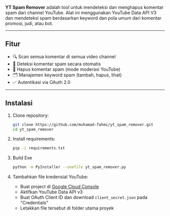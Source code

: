 **YT Spam Remover** adalah tool untuk mendeteksi dan menghapus komentar spam dari channel YouTube. Alat ini menggunakan YouTube Data API V3 dan mendeteksi spam berdasarkan keyword dan pola umum dari komentar promosi, judi, atau bot.

---

## Fitur

- 🔍 Scan semua komentar di semua video channel
- 🛑 Deteksi komentar spam secara otomatis
- 🧹 Hapus komentar spam (mode moderasi YouTube)
- 🗂️ Manajemen keyword spam (tambah, hapus, lihat)
- ✅ Autentikasi via OAuth 2.0

---

## Instalasi

1. Clone repository:

    ```bash
    git clone https://github.com/muhamad-fahmi/yt_spam_remover.git
    cd yt_spam_remover
    ```
2.  Install requirements:
    ```bash
    pip -i requirements.txt
    ```
3. Build Exe
    ```bash
    python -m PyInstaller --onefile yt_spam_remover.py
    ```
4. Tambahkan file kredensial YouTube:

    - Buat project di [Google Cloud Console](https://console.cloud.google.com/apis/api/youtube.googleapis.com?inv=1&invt=Abx3fg)
    - Aktifkan YouTube Data API v3
    - Buat OAuth Client ID dan download `client_secret.json` pada "Credentials"
    - Letakkan file tersebut di folder utama proyek

